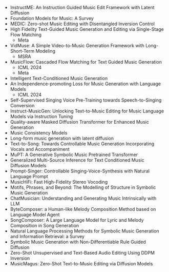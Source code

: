 - InstructME: An Instruction Guided Music Edit Framework with Latent Diffusion
- Foundation Models for Music: A Survey
- MEDIC: Zero-shot Music Editing with Disentangled Inversion Control
- High Fidelity Text-Guided Music Generation and Editing via Single-Stage Flow Matching
  - Meta
- VidMuse: A Simple Video-to-Music Generation Framework with Long-Short-Term Modeling
  - MSRA
- MusicFlow: Cascaded Flow Matching for Text Guided Music Generation
  - ICML 2024
  - Meta
- Intelligent Text-Conditioned Music Generation
- An Independence-promoting Loss for Music Generation with Language Models
  - ICML 2024
- Self-Supervised Singing Voice Pre-Training towards Speech-to-Singing Conversion
- Instruct-MusicGen: Unlocking Text-to-Music Editing for Music Language Models via Instruction Tuning
- Quality-aware Masked Diffusion Transformer for Enhanced Music Generation
- Music Consistency Models
- Long-form music generation with latent diffusion
- Text-to-Song: Towards Controllable Music Generation Incorporating Vocals and Accompaniment
- MuPT: A Generative Symbolic Music Pretrained Transformer
- Generalized Multi-Source Inference for Text Conditioned Music Diffusion Models
- Prompt-Singer: Controllable Singing-Voice-Synthesis with Natural Language Prompt
- MusicHiFi: Fast High-Fidelity Stereo Vocoding
- Motifs, Phrases, and Beyond: The Modelling of Structure in Symbolic Music Generation
- ChatMusician: Understanding and Generating Music Intrinsically with LLM
- ByteComposer: a Human-like Melody Composition Method based on Language Model Agent
- SongComposer: A Large Language Model for Lyric and Melody Composition in Song Generation
- Natural Language Processing Methods for Symbolic Music Generation and Information Retrieval: a Survey
- Symbolic Music Generation with Non-Differentiable Rule Guided Diffusion
- Zero-Shot Unsupervised and Text-Based Audio Editing Using DDPM Inversion
- MusicMagus: Zero-Shot Text-to-Music Editing via Diffusion Models
